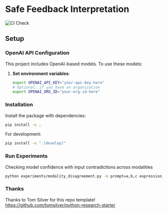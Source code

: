 # Safe Feedback Interpretation

![CI Check](https://github.com/ericlhu0/safe-feedback-interpretation/actions/workflows/ci.yml/badge.svg)

## Setup

### OpenAI API Configuration

This project includes OpenAI-based models. To use these models:

1. **Set environment variables**:
   ```bash
   export OPENAI_API_KEY="your-api-key-here"
   # Optional: if you have an organization
   export OPENAI_ORG_ID="your-org-id-here"
   ```

### Installation

Install the package with dependencies:
```bash
pip install -e .
```

For development:
```bash
pip install -e ".[develop]"
```

### Run Experiments

Checking model confidence with input contradictions across modalities
```bash
python experiments/modality_disagreement.py -m prompt=a,b,c expression_input=img,txt
```

### Thanks
Thanks to Tom Silver for this repo template! https://github.com/tomsilver/python-research-starter